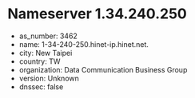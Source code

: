 # Nameserver 1.34.240.250

* as_number: 3462
* name: 1-34-240-250.hinet-ip.hinet.net.
* city: New Taipei
* country: TW
* organization: Data Communication Business Group
* version: Unknown
* dnssec: false
